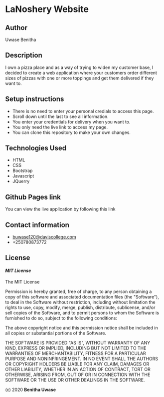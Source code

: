 # LaNoshery Website
## Author
Uwase Benitha

## Description
I own a pizza place and as a way of trying to widen my customer base, I decided to create a web application where your customers order different sizes of pizzas with one or more toppings and get them delivered if they want to.

## Setup instructions
* There is no need to enter your personal credials to access this page.
* Scroll down until the last to see all information.
* You enter your credentials for delivery when you want to.
* You only need the live link to access my page.
* You can clone this repository to make your own changes.

## Technologies Used
* HTML  
* CSS
* Bootstrap
* Javascript
* JQuerry

## Github Pages link
You can view the live application by following this link 

## Contact information
* buwase120@daviscollege.com
* +250780873772

## License
#### *MIT License*
The MIT License

Permission is hereby granted, free of charge, to any person obtaining a copy
of this software and associated documentation files (the "Software"), to deal
in the Software without restriction, including without limitation the rights
to use, copy, modify, merge, publish, distribute, sublicense, and/or sell
copies of the Software, and to permit persons to whom the Software is
furnished to do so, subject to the following conditions:

The above copyright notice and this permission notice shall be included in
all copies or substantial portions of the Software.

THE SOFTWARE IS PROVIDED "AS IS", WITHOUT WARRANTY OF ANY KIND, EXPRESS OR
IMPLIED, INCLUDING BUT NOT LIMITED TO THE WARRANTIES OF MERCHANTABILITY,
FITNESS FOR A PARTICULAR PURPOSE AND NONINFRINGEMENT. IN NO EVENT SHALL THE
AUTHORS OR COPYRIGHT HOLDERS BE LIABLE FOR ANY CLAIM, DAMAGES OR OTHER
LIABILITY, WHETHER IN AN ACTION OF CONTRACT, TORT OR OTHERWISE, ARISING FROM,
OUT OF OR IN CONNECTION WITH THE SOFTWARE OR THE USE OR OTHER DEALINGS IN
THE SOFTWARE.

(c) 2020 **Benitha Uwase**
